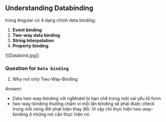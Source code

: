 ## Understanding Databinding
trong Angular có 4 dạng chính data binding:

1.  **Event binding**
2.  **Two-way data binding**
3.  **String Interpolation**
4.  **Property binding**

![[Databind.jpg]]



### Question for `Data binding`
1. Why not only Two-Way-Binding

*Answer*: 
- Data two-way-binding với ngModel bị hạn chế trong một vài yếu tố form
- two-way-binding thường chậm vì mỗi lần binding sẽ phải được check trong mỗi vòng đời phát hiện thay đổi. Vì vậy chỉ thực hiện two-way-binding ở những nơi cần thực hiện nó.